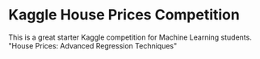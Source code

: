 # Kaggle House Prices Competition
 This is a great starter Kaggle competition for Machine Learning students. "House Prices: Advanced Regression Techniques"
